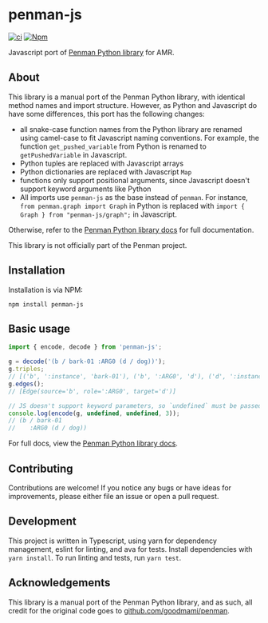 # penman-js

[![ci](https://img.shields.io/github/actions/workflow/status/chanind/penman-js/ci.yaml?branch=main)](https://github.com/chanind/penman-js)
[![Npm](https://img.shields.io/npm/v/penman-js)](https://www.npmjs.com/package/penman-js)

Javascript port of [Penman Python library](https://github.com/goodmami/penman) for AMR.

## About

This library is a manual port of the Penman Python library, with identical method names and import structure. However, as Python and Javascript do have some differences, this port has the following changes:

- all snake-case function names from the Python library are renamed using camel-case to fit Javascript naming conventions. For example, the function `get_pushed_variable` from Python is renamed to `getPushedVariable` in Javascript.
- Python tuples are replaced with Javascript arrays
- Python dictionaries are replaced with Javascript `Map`
- functions only support positional arguments, since Javascript doesn't support keyword arguments like Python
- All imports use `penman-js` as the base instead of `penman`. For instance, `from penman.graph import Graph` in Python is replaced with `import { Graph } from "penman-js/graph";` in Javascript.

Otherwise, refer to the [Penman Python library docs](https://penman.readthedocs.io/en/latest/index.html) for full documentation.

This library is not officially part of the Penman project.

## Installation

Installation is via NPM:

```
npm install penman-js
```

## Basic usage

```js
import { encode, decode } from 'penman-js';

g = decode('(b / bark-01 :ARG0 (d / dog))');
g.triples;
// [('b', ':instance', 'bark-01'), ('b', ':ARG0', 'd'), ('d', ':instance', 'dog')]
g.edges();
// [Edge(source='b', role=':ARG0', target='d')]

// JS doesn't support keyword parameters, so `undefined` must be passed for optional params
console.log(encode(g, undefined, undefined, 3));
// (b / bark-01
//    :ARG0 (d / dog))
```

For full docs, view the [Penman Python library docs](https://penman.readthedocs.io/en/latest/index.html).

## Contributing

Contributions are welcome! If you notice any bugs or have ideas for improvements, please either file an issue or open a pull request.

## Development

This project is written in Typescript, using yarn for dependency management, eslint for linting, and ava for tests. Install dependencies with `yarn install`. To run linting and tests, run `yarn test`.

## Acknowledgements

This library is a manual port of the Penman Python library, and as such, all credit for the original code goes to [github.com/goodmami/penman](https://github.com/goodmami/penman).
